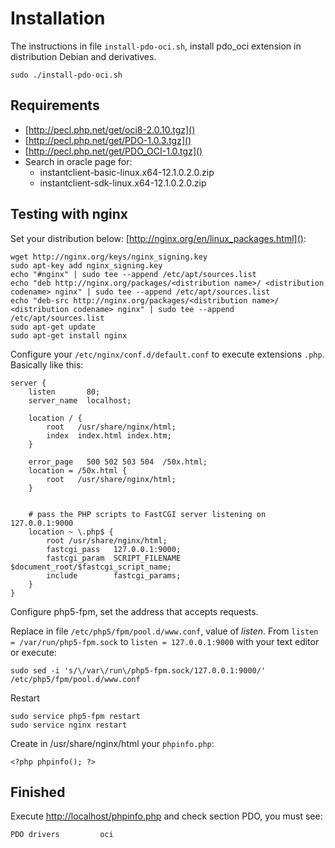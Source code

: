 # Installation
The instructions in file `install-pdo-oci.sh`, install pdo_oci extension in distribution Debian and derivatives.

    sudo ./install-pdo-oci.sh

## Requirements
+ [http://pecl.php.net/get/oci8-2.0.10.tgz]()
+ [http://pecl.php.net/get/PDO-1.0.3.tgz]()
+ [http://pecl.php.net/get/PDO_OCI-1.0.tgz]()
+ Search in oracle page for:
    + instantclient-basic-linux.x64-12.1.0.2.0.zip
    + instantclient-sdk-linux.x64-12.1.0.2.0.zip

## Testing with nginx
Set your distribution below: [http://nginx.org/en/linux_packages.html]():

    wget http://nginx.org/keys/nginx_signing.key
    sudo apt-key add nginx_signing.key
    echo "#nginx" | sudo tee --append /etc/apt/sources.list
    echo "deb http://nginx.org/packages/<distribution name>/ <distribution codename> nginx" | sudo tee --append /etc/apt/sources.list
    echo "deb-src http://nginx.org/packages/<distribution name>/ <distribution codename> nginx" | sudo tee --append /etc/apt/sources.list
    sudo apt-get update
    sudo apt-get install nginx


Configure your `/etc/nginx/conf.d/default.conf` to execute extensions `.php`. Basically like this:

    server {
        listen       80;
        server_name  localhost;

        location / {
            root   /usr/share/nginx/html;
            index  index.html index.htm;
        }

        error_page   500 502 503 504  /50x.html;
        location = /50x.html {
            root   /usr/share/nginx/html;
        }


        # pass the PHP scripts to FastCGI server listening on 127.0.0.1:9000
        location ~ \.php$ {
            root /usr/share/nginx/html;
            fastcgi_pass   127.0.0.1:9000;
            fastcgi_param  SCRIPT_FILENAME  $document_root/$fastcgi_script_name;
            include        fastcgi_params;
        }
    }

Configure php5-fpm, set the address that accepts requests.

Replace in file `/etc/php5/fpm/pool.d/www.conf`, value of *listen*. From `listen = /var/run/php5-fpm.sock` to `listen = 127.0.0.1:9000` with your text editor or execute:

    sudo sed -i 's/\/var\/run\/php5-fpm.sock/127.0.0.1:9000/' /etc/php5/fpm/pool.d/www.conf

Restart

    sudo service php5-fpm restart
    sudo service nginx restart

Create in /usr/share/nginx/html your `phpinfo.php`:

    <?php phpinfo(); ?>

## Finished
Execute [http://localhost/phpinfo.php]() and check section PDO, you must see:

    PDO drivers         oci
